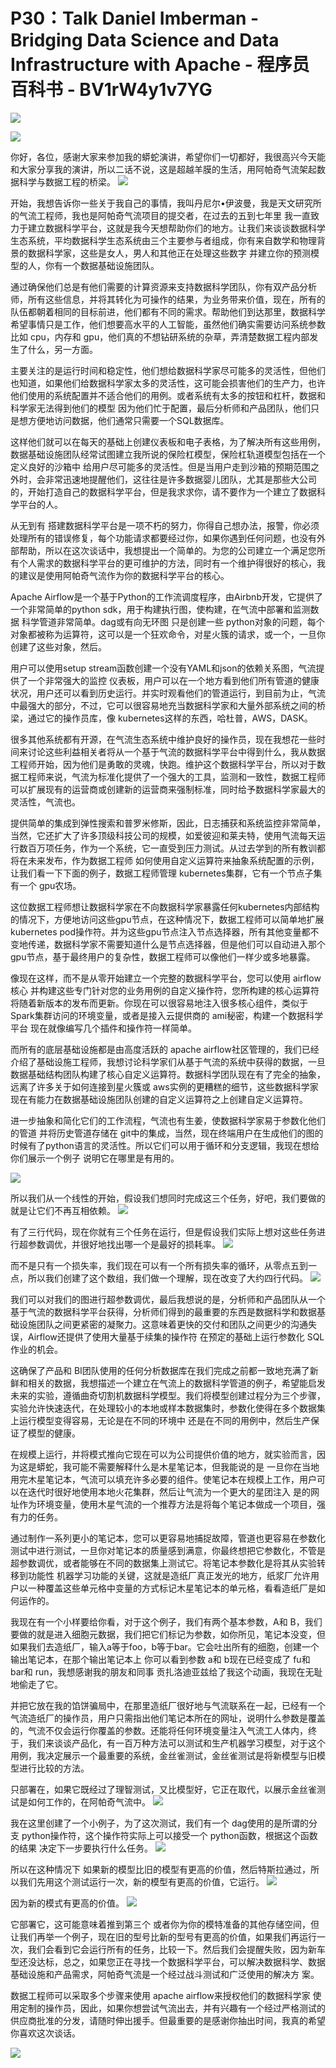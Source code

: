 # P30：Talk Daniel Imberman - Bridging Data Science and Data Infrastructure with Apache - 程序员百科书 - BV1rW4y1v7YG

![](img/8898f77593e5792574eff12b529203cf_0.png)

![](img/8898f77593e5792574eff12b529203cf_1.png)

你好，各位，感谢大家来参加我的蟒蛇演讲，希望你们一切都好，我很高兴今天能和大家分享我的演讲，所以二话不说，这是超越羊膜的生活，用阿帕奇气流架起数据科学与数据工程的桥梁。
![](img/8898f77593e5792574eff12b529203cf_3.png)

开始，我想告诉你一些关于我自己的事情，我叫丹尼尔•伊波曼，我是天文研究所的气流工程师，我也是阿帕奇气流项目的提交者，在过去的五到七年里 我一直致力于建立数据科学平台，这就是我今天想帮助你们的地方。让我们来谈谈数据科学生态系统，平均数据科学生态系统由三个主要参与者组成，你有来自数学和物理背景的数据科学家，这些是女人，男人和其他正在处理这些数字 并建立你的预测模型的人，你有一个数据基础设施团队。

通过确保他们总是有他们需要的计算资源来支持数据科学团队，你有双产品分析师，所有这些信息，并将其转化为可操作的结果，为业务带来价值，现在，所有的队伍都朝着相同的目标前进，他们都有不同的需求。帮助他们到达那里，数据科学希望事情只是工作，他们想要高水平的人工智能，虽然他们确实需要访问系统参数 比如 cpu，内存和 gpu，他们真的不想钻研系统的杂草，弄清楚数据工程内部发生了什么，另一方面。

主要关注的是运行时间和稳定性，他们想给数据科学家尽可能多的灵活性，但他们也知道，如果他们给数据科学家太多的灵活性，这可能会损害他们的生产力，也许他们使用的系统配置并不适合他们的用例。或者系统有太多的按钮和杠杆，数据和科学家无法得到他们的模型 因为他们忙于配置，最后分析师和产品团队，他们只是想方便地访问数据，他们通常只需要一个SQL数据库。

这样他们就可以在每天的基础上创建仪表板和电子表格，为了解决所有这些用例，数据基础设施团队经常试图建立我所说的保险杠模型，保险杠轨道模型包括在一个定义良好的沙箱中 给用户尽可能多的灵活性。但是当用户走到沙箱的预期范围之外时，会非常迅速地提醒他们，这往往是许多数据婴儿团队，尤其是那些大公司的，开始打造自己的数据科学平台，但是我求求你，请不要作为一个建立了数据科学平台的人。

从无到有 搭建数据科学平台是一项不朽的努力，你得自己想办法，报警，你必须处理所有的错误修复，每个功能请求都要经过你，如果你遇到任何问题，也没有外部帮助，所以在这次谈话中，我想提出一个简单的。为您的公司建立一个满足您所有个人需求的数据科学平台的更可维护的方法，同时有一个维护得很好的核心，我的建议是使用阿帕奇气流作为你的数据科学平台的核心。

Apache Airflow是一个基于Python的工作流调度程序，由Airbnb开发，它提供了一个非常简单的python sdk，用于构建执行图，使构建，在气流中部署和监测数据 科学管道非常简单。dag或有向无环图 只是创建一些 python对象的问题，每个对象都被称为运算符，这可以是一个狂欢命令，对星火簇的请求，或一个，一旦你创建了这些对象，然后。

用户可以使用setup stream函数创建一个没有YAML和json的依赖关系图，气流提供了一个非常强大的监控 仪表板，用户可以在一个地方看到他们所有管道的健康状况，用户还可以看到历史运行。并实时观看他们的管道运行，到目前为止，气流中最强大的部分，不过，它可以很容易地充当数据科学家和大量外部系统之间的桥梁，通过它的操作员库，像 kubernetes这样的东西，哈杜普，AWS，DASK。

很多其他系统都有开源，在气流生态系统中维护良好的操作员，现在我想花一些时间来讨论这些利益相关者将从一个基于气流的数据科学平台中得到什么，我从数据工程师开始，因为他们是勇敢的灵魂，快跑。维护这个数据科学平台，所以对于数据工程师来说，气流为标准化提供了一个强大的工具，监测和一致性，数据工程师可以扩展现有的运营商或创建新的运营商来强制标准，同时给予数据科学家最大的灵活性，气流也。

提供简单的集成到弹性搜索和普罗米修斯，因此，日志捕获和系统监控非常简单，当然，它还扩大了许多顶级科技公司的规模，如爱彼迎和莱夫特，使用气流每天运行数百万项任务，作为一个系统，它一直受到压力测试。从过去学到的所有教训都将在未来发布，作为数据工程师 如何使用自定义运算符来抽象系统配置的示例，让我们看一下下面的例子，数据工程师管理 kubernetes集群，它有一个节点子集 有一个 gpu农场。

这位数据工程师想让数据科学家在不向数据科学家暴露任何kubernetes内部结构的情况下，方便地访问这些gpu节点，在这种情况下，数据工程师可以简单地扩展kubernetes pod操作符。并为这些gpu节点注入节点选择器，所有其他变量都不变地传递，数据科学家不需要知道什么是节点选择器，但是他们可以自动进入那个 gpu节点，基于最终用户的复杂性，数据工程师可以像他们一样少或多地暴露。

像现在这样，而不是从零开始建立一个完整的数据科学平台，您可以使用 airflow核心 并构建这些专门针对您的业务用例的自定义操作符，您所构建的核心运算符将随着新版本的发布而更新。你现在可以很容易地注入很多核心组件，类似于 Spark集群访问的环境变量，或者是接入云提供商的 ami秘密，构建一个数据科学平台 现在就像编写几个插件和操作符一样简单。

而所有的底层基础设施都是由高度活跃的 apache airflow社区管理的，我们已经介绍了基础设施工程师，我想讨论科学家们从基于气流的系统中获得的数据，一旦数据基础结构团队构建了核心自定义运算符。数据科学团队现在有了完全的抽象，远离了许多关于如何连接到星火簇或 aws实例的更糟糕的细节，这些数据科学家现在有能力在数据基础设施团队创建的自定义运算符之上创建自定义运算符。

进一步抽象和简化它们的工作流程，气流也有生姜，使数据科学家易于参数化他们的管道 并将历史管道存储在 git中的集成，当然，现在终端用户在生成他们的图的时候有了python语言的灵活性。所以它们可以用于循环和分支逻辑，我现在想给你们展示一个例子 说明它在哪里是有用的。

![](img/8898f77593e5792574eff12b529203cf_5.png)

所以我们从一个线性的开始，假设我们想同时完成这三个任务，好吧，我们要做的就是让它们不再互相依赖。
![](img/8898f77593e5792574eff12b529203cf_7.png)

有了三行代码，现在你就有三个任务在运行，但是假设我们实际上想对这些任务进行超参数调优，并很好地找出哪一个是最好的损耗率。
![](img/8898f77593e5792574eff12b529203cf_9.png)

而不是只有一个损失率，我们现在可以有一个所有损失率的循环，从零点五到一点，所以我们创建了这个数组，我们做一个理解，现在改变了大约四行代码。
![](img/8898f77593e5792574eff12b529203cf_11.png)

我们可以对我们的图进行超参数调优，最后我想说的是，分析师和产品团队从一个基于气流的数据科学平台获得，分析师们得到的最重要的东西是数据科学和数据基础设施团队之间更紧密的凝聚力。这意味着更快的交付和团队之间更少的沟通失误，Airflow还提供了使用大量基于续集的操作符 在预定的基础上运行参数化 SQL作业的机会。

这确保了产品和 BI团队使用的任何分析数据库在我们完成之前都一致地充满了新鲜和相关的数据，我想描述一个建立在气流上的数据科学管道的例子，希望能启发未来的实验，遵循曲奇切割机数据科学模型。我们将模型创建过程分为三个步骤，实验允许快速迭代，在处理较小的本地或样本数据集时，参数化使得在多个数据集上运行模型变得容易，无论是在不同的环境中 还是在不同的用例中，然后生产保证了模型的健康。

在规模上运行，并将模式推向它现在可以为公司提供价值的地方，就实验而言，因为这是蟒蛇，我可能不需要解释什么是木星笔记本，但我能说的是 一旦你在当地用完木星笔记本，气流可以填充许多必要的组件。使笔记本在规模上工作，用户可以在迭代时很好地使用本地火花集群，然后让气流为一个更大的星团注入 是的网址作为环境变量，使用木星气流的一个推荐方法是将每个笔记本做成一个项目，强有力的任务。

通过制作一系列更小的笔记本，您可以更容易地捕捉故障，管道也更容易在参数化测试中进行测试，一旦你对笔记本的质量感到满意，你最终想把它参数化，不管是超参数调优，或者能够在不同的数据集上测试它。将笔记本参数化是将其从实验转移到功能性 机器学习功能的关键，这就是造纸厂真正发光的地方，纸浆厂允许用户以一种覆盖这些单元格中变量的方式标记木星笔记本的单元格，看看造纸厂是如何运作的。

我现在有一个小样要给你看，对于这个例子，我们有两个基本参数，A和 B，我们要做的就是进入细胞元数据，我们把它们标记为参数，如你所见，笔记本没变，但如果我们去造纸厂，输入a等于foo，b等于bar。它会吐出所有的细胞，创建一个输出笔记本，在那个输出笔记本上 你可以看到参数 a和 b现在已经变成了 fu和 bar和 run，我想感谢我的朋友和同事 贡扎洛迪亚兹给了我这个动画，我现在无耻地偷走了它。

并把它放在我的馅饼骗局中，在那里造纸厂很好地与气流联系在一起，已经有一个气流造纸厂的操作员，用户只需指出他们笔记本所在的网址，说明什么参数是覆盖的，气流不仅会运行你覆盖的参数。还能将任何环境变量注入气流工人体内，终于，我们来谈谈产品化，有一百万种方法可以测试和生产机器学习模型，对于这个用例，我决定展示一个最重要的系统，金丝雀测试，金丝雀测试是将新模型与旧模型进行比较的方法。

只部署在，如果它既经过了理智测试，又比模型好，它正在取代，以展示金丝雀测试是如何工作的，在阿帕奇气流中。
![](img/8898f77593e5792574eff12b529203cf_13.png)

我在这里创建了一个小例子，为了这次测试，我们有一个 dag使用的是所谓的分支 python操作符，这个操作符实际上可以接受一个 python函数，根据这个函数的结果 决定下一步要执行什么任务。
![](img/8898f77593e5792574eff12b529203cf_15.png)

所以在这种情况下 如果新的模型比旧的模型有更高的价值，然后特斯拉通过，所以我们先用这个测试运行一次，新的模型有更高的价值，它运行。
![](img/8898f77593e5792574eff12b529203cf_17.png)

因为新的模式有更高的价值。
![](img/8898f77593e5792574eff12b529203cf_19.png)

它部署它，这可能意味着推到第三个 或者你为你的模特准备的其他存储空间，但让我们再举一个例子，现在旧的型号比新的型号有更高的价值，如果我们再运行一次，我们会看到它会运行所有的任务，比较一下。然后我们会提醒失败，因为新车型还没达标，总之，如果您正在寻找一个数据科学平台，可以解决数据科学、数据基础设施和产品需求，阿帕奇气流是一个经过战斗测试和广泛使用的解决方 案。

数据工程师可以采取多个步骤来使用 apache airflow来授权他们的数据科学家 使用定制的操作员，因此，如果你想尝试气流出去，并有兴趣有一个经过严格测试的供应商批准的分发，请随时伸出援手。但最重要的是感谢你抽出时间，我真的希望你喜欢这次谈话。

![](img/8898f77593e5792574eff12b529203cf_21.png)
